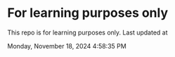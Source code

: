 # For learning purposes only
This repo is for learning purposes only.
Last updated at

Monday, November 18, 2024 4:58:35 PM

